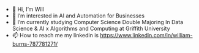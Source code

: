 - 👋 Hi, I’m Will
- 👀 I’m interested in AI and Automation for Businesses
- 🌱 I’m currently studying Computer Science Double Majoring In Data Science & AI x Algorithms and Computing at Griffith University
- 📫 How to reach me my linkedin is https://www.linkedin.com/in/william-burns-787781271/
